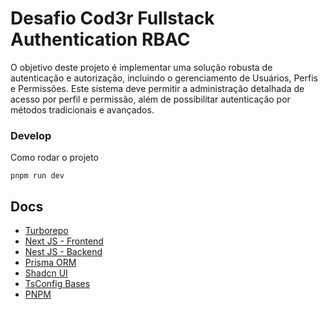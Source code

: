 # Desafio Cod3r Fullstack Authentication RBAC

O objetivo deste projeto é implementar uma solução robusta de autenticação e autorização, incluindo o gerenciamento de Usuários, Perfis e Permissões. Este sistema deve permitir a administração detalhada de acesso por perfil e permissão, além de possibilitar autenticação por métodos tradicionais e avançados.

### Develop

Como rodar o projeto

```
pnpm run dev
```

## Docs

- [Turborepo](https://turbo.build/repo/docs)
- [Next JS - Frontend](https://nextjs.org/docs)
- [Nest JS - Backend](https://docs.nestjs.com/)
- [Prisma ORM](https://www.prisma.io/docs)
- [Shadcn UI](https://ui.shadcn.com/docs)
- [TsConfig Bases](https://github.com/tsconfig/bases)
- [PNPM](https://pnpm.io/)
